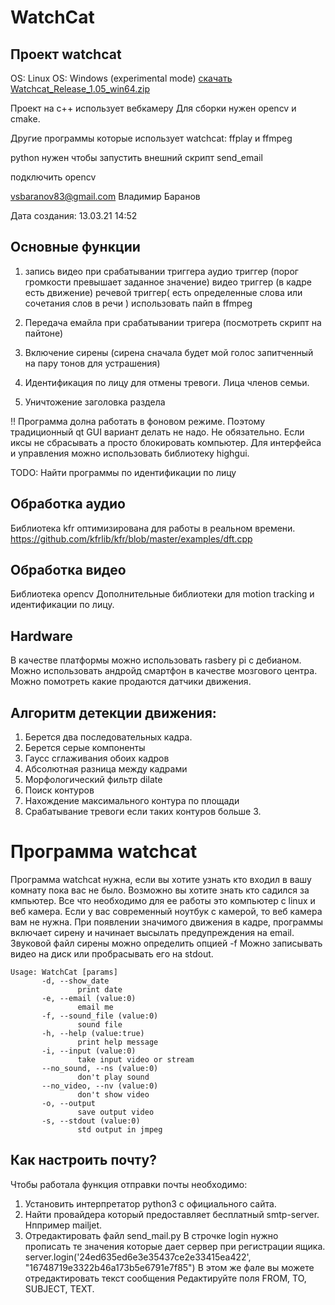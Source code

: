# WatchCat

## Проект watchcat
OS: Linux
OS: Windows (experimental mode)
[скачать Watchcat_Release_1.05_win64.zip](https://github.com/Kvazikot/WatchCat/tags)

Проект на с++ использует вебкамеру
Для сборки нужен opencv и cmake.

Другие программы которые использует watchcat: ffplay и ffmpeg

python нужен чтобы запустить внешний скрипт send_email

подключить opencv

vsbaranov83@gmail.com Владимир Баранов

Дата создания: 13.03.21 14:52

## Основные функции 
1. запись видео при срабатывании триггера
   аудио триггер (порог громкости превышает заданное значение)
   видео триггер (в кадре есть движение)
   речевой триггер( есть определенные слова или сочетания слов в речи )
   использовать пайп в ffmpeg

2. Передача емайла при срабатывании тригера (посмотреть скрипт на пайтоне)

3. Включение сирены (сирена сначала будет мой голос запитченный на пару тонов для устрашения)

4. Идентификация по лицу для отмены тревоги. Лица членов семьи.

5. Уничтожение заголовка раздела 

!! Программа долна работать в фоновом режиме. Поэтому традиционный qt GUI вариант делать не надо.
Не обязательно. Если иксы не сбрасывать а просто блокировать компьютер.
Для интерфейса и управления можно использовать библиотеку highgui.

TODO: Найти программы по идентификации по лицу

## Обработка аудио

Библиотека kfr оптимизирована для работы в реальном времени.
https://github.com/kfrlib/kfr/blob/master/examples/dft.cpp

## Обработка видео
Библиотека opencv 
Дополнительные библиотеки для motion tracking и идентификации по лицу.


## Hardware
В качестве платформы можно использовать rasbery pi с дебианом.
Можно использовать андройд смартфон в качестве мозгового центра.
Можно помотреть какие продаются датчики движения.


## Алгоритм детекции движения:

1. Берется два последовательных кадра.
2. Берется серые компоненты
3. Гаусс сглаживания обоих кадров
4. Абсолютная разница между кадрами
5. Морфологический фильтр dilate
6. Поиск контуров
7. Нахождение максимального контура по площади
8. Срабатывание тревоги если таких контуров больше 3.

# Программа watchcat

Программа watchcat нужна, если вы хотите узнать кто входил в вашу комнату пока вас не было.
Возможно вы хотите знать кто садился за кмпьютер.
Все что необходимо для ее работы это компьютер с linux и веб камера.
Если у вас современный ноутбук с камерой, то веб камера вам не нужна.
При появлении значимого движения в кадре, программы включает сирену
и начинает высылать предупреждения на email.
Звуковой файл сирены можно определить опцией -f
Можно записывать видео на диск или пробрасывать его на stdout.
 
```
Usage: WatchCat [params]  
       -d, --show_date
               print date
       -e, --email (value:0)
               email me
       -f, --sound_file (value:0)
               sound file
       -h, --help (value:true)
               print help message
       -i, --input (value:0)
               take input video or stream
       --no_sound, --ns (value:0)
               don't play sound
       --no_video, --nv (value:0)
               don't show video
       -o, --output
               save output video
       -s, --stdout (value:0)
               std output in jmpeg
```
## Как настроить почту?
Чтобы работала функция отправки почты необходимо: 
1. Установить интерпретатор python3 с официального сайта.
2. Найти провайдера который предоставляет бесплатный smtp-server. Нппример mailjet.
3. Отредактировать файл send_mail.py
В строчке login нужно прописать те значения которые дает сервер при регистрации ящика.
server.login('24ed635ed6e3e35437ce2e33415ea422', "16748719e3322b46a173b5e6791e7f85")
В этом же фале вы можете отредактировать текст сообщения
Редактируйте поля FROM, TO, SUBJECT, TEXT.

